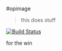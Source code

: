 #opimage
>this does stuff


[![Build Status](https://travis-ci.org/TeamMacLean/opimage.svg)](https://travis-ci.org/TeamMacLean/opimage)

for the win
